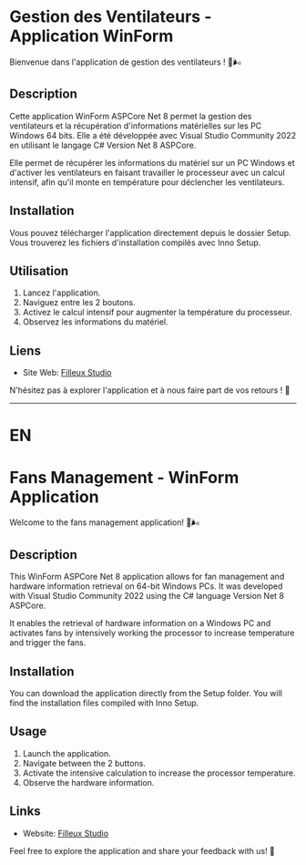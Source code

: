 # Gestion des Ventilateurs - Application WinForm

Bienvenue dans l'application de gestion des ventilateurs ! 👋🌬️

## Description

Cette application WinForm ASPCore Net 8 permet la gestion des ventilateurs et la récupération d'informations matérielles sur les PC Windows 64 bits. Elle a été développée avec Visual Studio Community 2022 en utilisant le langage C# Version Net 8 ASPCore.

Elle permet de récupérer les informations du matériel sur un PC Windows et d'activer les ventilateurs en faisant travailler le processeur avec un calcul intensif, afin qu'il monte en température pour déclencher les ventilateurs.

## Installation

Vous pouvez télécharger l'application directement depuis le dossier Setup. Vous trouverez les fichiers d'installation compilés avec Inno Setup.

## Utilisation

1. Lancez l'application.
2. Naviguez entre les 2 boutons.
3. Activez le calcul intensif pour augmenter la température du processeur.
4. Observez les informations du matériel.

## Liens

- Site Web: [Filleux Studio](https://filleuxstudio.fr)

N'hésitez pas à explorer l'application et à nous faire part de vos retours ! 🚀

-----------------------------------------------------------------------------------------------------------------------------------------------------------------------------

# EN

# Fans Management - WinForm Application

Welcome to the fans management application! 👋🌬️

## Description

This WinForm ASPCore Net 8 application allows for fan management and hardware information retrieval on 64-bit Windows PCs. It was developed with Visual Studio Community 2022 using the C# language Version Net 8 ASPCore.

It enables the retrieval of hardware information on a Windows PC and activates fans by intensively working the processor to increase temperature and trigger the fans.

## Installation

You can download the application directly from the Setup folder. You will find the installation files compiled with Inno Setup.

## Usage

1. Launch the application.
2. Navigate between the 2 buttons.
3. Activate the intensive calculation to increase the processor temperature.
4. Observe the hardware information.

## Links

- Website: [Filleux Studio](https://filleuxstudio.fr)

Feel free to explore the application and share your feedback with us! 🚀